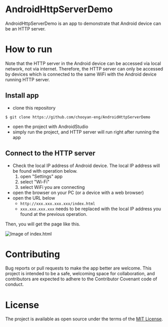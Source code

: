 # AndroidHttpServerDemo

AndroidHttpServerDemo is an app to demonstrate that Android device can be an HTTP server.

# How to run

Note that the HTTP server in the Android device can be accessed via local network, not via internet. Therefore, the HTTP server can only be accessed by devices which is connected to the same WiFi with the Android device running HTTP server.

## Install app

* clone this repository

```
$ git clone https://github.com/chooyan-eng/AndroidHttpServerDemo
```

* open the project with AndroidStudio
* simply run the project, and HTTP server will run right after running the app

## Connect to the HTTP server

* Check the local IP address of Android device. The local IP address will be found with operation below.
  1. open "Settings" app 
  1. select "Wi-Fi"
  1. select WiFi you are connecting
* open the browser on your PC (or a device with a web browser)
* open the URL below
  * `http://xxx.xxx.xxx.xxx/index.html`
  * `xxx.xxx.xxx.xxx` needs to be replaced with the local IP address you found at the previous operation.

Then, you will get the page like this.

![Image of index.html](https://github.com/chooyan-eng/code-your-ruby/blob/image/image/image_local_basic.png)

# Contributing

Bug reports or pull requests to make the app better are welcome. This project is intended to be a safe, welcoming space for collaboration, and contributors are expected to adhere to the Contributor Covenant code of conduct. 

# License

The project is available as open source under the terms of the [MIT License](http://opensource.org/licenses/MIT).
